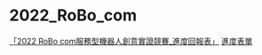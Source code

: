# 2022_RoBo_com
[「2022 RoBo com服務型機器人創意實證競賽_進度回報表」](https://forms.gle/p8Z8Q2shStxsLzhi8)
[進度表單](https://docs.google.com/spreadsheets/d/1mQoaefbZt133VJSEeprG7-vh30-s4vkf20CK9qOryFs/edit#gid=0)
